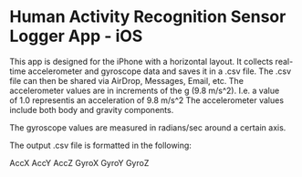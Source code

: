 # Human Activity Recognition Sensor Logger App - iOS
This app is designed for the iPhone with a horizontal layout. It collects real-time accelerometer and gyroscope data and saves it in a .csv file. The .csv file can then be shared via AirDrop, Messages, Email, etc.
The accelerometer values are in increments of the g (9.8 m/s^2). I.e. a value of 1.0 representis an acceleration of 9.8 m/s^2
The accelerometer values include both body and gravity components.

The gyroscope values are measured in radians/sec around a certain axis.

The output .csv file is formatted in the following:

AccX AccY AccZ GyroX GyroY GyroZ
